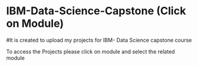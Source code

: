 # IBM-Data-Science-Capstone (Click on Module)
#It is created to upload my projects for IBM- Data Science capstone course

To access the Projects please click on module and select the related module
